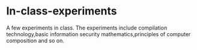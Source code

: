 # In-class-experiments
A few experiments in class.
The experiments include compilation technology,basic information security mathematics,principles of computer composition and so on.
